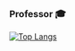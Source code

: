 ### Professor 🎓

[![Top Langs](https://github-readme-stats.vercel.app/api/top-langs/?username=Valentin1832&layout=donut&theme=codeSTACKr        )](https://github.com/anuraghazra/github-readme-stats)
